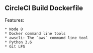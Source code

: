 CircleCI Build Dockerfile
-------------------------

Features:

    * Node 8
    * Docker command line tools
    * awscli: The `aws` command line tool
    * Python 3.6
    * Git LFS
